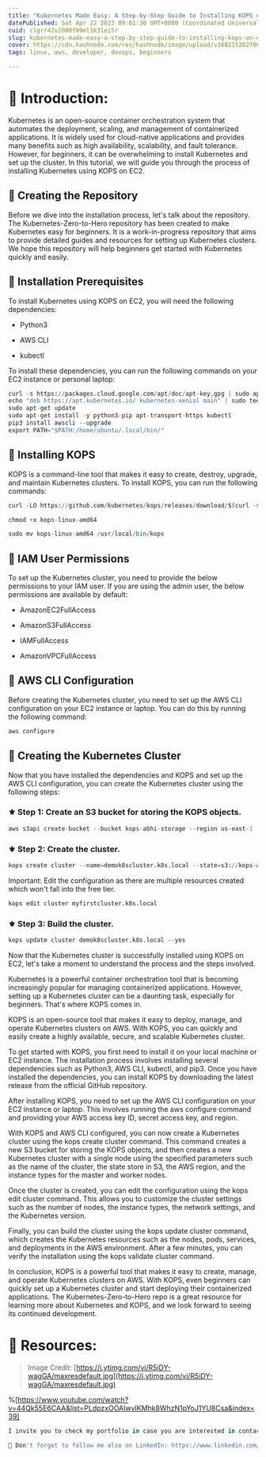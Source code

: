 ```yaml
---
title: "Kubernetes Made Easy: A Step-by-Step Guide to Installing KOPS on EC2"
datePublished: Sat Apr 22 2023 09:01:30 GMT+0000 (Coordinated Universal Time)
cuid: clgrr42v2000f09ml1k3lei5r
slug: kubernetes-made-easy-a-step-by-step-guide-to-installing-kops-on-ec2
cover: https://cdn.hashnode.com/res/hashnode/image/upload/v1682153827004/0e158b0d-810b-42fa-9981-bf99443f93a7.jpeg
tags: linux, aws, developer, devops, beginners

---
```


# **📍 Introduction:**

Kubernetes is an open-source container orchestration system that automates the deployment, scaling, and management of containerized applications. It is widely used for cloud-native applications and provides many benefits such as high availability, scalability, and fault tolerance. However, for beginners, it can be overwhelming to install Kubernetes and set up the cluster. In this tutorial, we will guide you through the process of installing Kubernetes using KOPS on EC2.

## **🔹** Creating the Repository

Before we dive into the installation process, let's talk about the repository. The Kubernetes-Zero-to-Hero repository has been created to make Kubernetes easy for beginners. It is a work-in-progress repository that aims to provide detailed guides and resources for setting up Kubernetes clusters. We hope this repository will help beginners get started with Kubernetes quickly and easily.

## **🔹** Installation Prerequisites

To install Kubernetes using KOPS on EC2, you will need the following dependencies:

* Python3
    
* AWS CLI
    
* kubectl
    

To install these dependencies, you can run the following commands on your EC2 instance or personal laptop:

```python
curl -s https://packages.cloud.google.com/apt/doc/apt-key.gpg | sudo apt-key add -
echo "deb https://apt.kubernetes.io/ kubernetes-xenial main" | sudo tee -a /etc/apt/sources.list.d/kubernetes.list
sudo apt-get update
sudo apt-get install -y python3-pip apt-transport-https kubectl
pip3 install awscli --upgrade
export PATH="$PATH:/home/ubuntu/.local/bin/"
```

## **🔹** Installing KOPS

KOPS is a command-line tool that makes it easy to create, destroy, upgrade, and maintain Kubernetes clusters. To install KOPS, you can run the following commands:

```python
curl -LO https://github.com/kubernetes/kops/releases/download/$(curl -s https://api.github.com/repos/kubernetes/kops/releases/latest | grep tag_name | cut -d '"' -f 4)/kops-linux-amd64

chmod +x kops-linux-amd64

sudo mv kops-linux-amd64 /usr/local/bin/kops
```

## **🔹** IAM User Permissions

To set up the Kubernetes cluster, you need to provide the below permissions to your IAM user. If you are using the admin user, the below permissions are available by default:

* AmazonEC2FullAccess
    
* AmazonS3FullAccess
    
* IAMFullAccess
    
* AmazonVPCFullAccess
    

## **🔹** AWS CLI Configuration

Before creating the Kubernetes cluster, you need to set up the AWS CLI configuration on your EC2 instance or laptop. You can do this by running the following command:

```python
aws configure
```

## **🔹** Creating the Kubernetes Cluster

Now that you have installed the dependencies and KOPS and set up the AWS CLI configuration, you can create the Kubernetes cluster using the following steps:

### ⚜ Step 1: Create an S3 bucket for storing the KOPS objects.

```python
aws s3api create-bucket --bucket kops-abhi-storage --region us-east-1
```

### ⚜ Step 2: Create the cluster.

```python
kops create cluster --name=demok8scluster.k8s.local --state=s3://kops-abhi-storage --zones=us-east-1a --node-count=1 --node-size=t2.micro --master-size=t2.micro --master-volume-size=8 --node-volume-size=8
```

Important: Edit the configuration as there are multiple resources created which won't fall into the free tier.

```python
kops edit cluster myfirstcluster.k8s.local
```

### ⚜ Step 3: Build the cluster.

```python
kops update cluster demok8scluster.k8s.local --yes
```

Now that the Kubernetes cluster is successfully installed using KOPS on EC2, let's take a moment to understand the process and the steps involved.

Kubernetes is a powerful container orchestration tool that is becoming increasingly popular for managing containerized applications. However, setting up a Kubernetes cluster can be a daunting task, especially for beginners. That's where KOPS comes in.

KOPS is an open-source tool that makes it easy to deploy, manage, and operate Kubernetes clusters on AWS. With KOPS, you can quickly and easily create a highly available, secure, and scalable Kubernetes cluster.

To get started with KOPS, you first need to install it on your local machine or EC2 instance. The installation process involves installing several dependencies such as Python3, AWS CLI, kubectl, and pip3. Once you have installed the dependencies, you can install KOPS by downloading the latest release from the official GitHub repository.

After installing KOPS, you need to set up the AWS CLI configuration on your EC2 instance or laptop. This involves running the aws configure command and providing your AWS access key ID, secret access key, and region.

With KOPS and AWS CLI configured, you can now create a Kubernetes cluster using the kops create cluster command. This command creates a new S3 bucket for storing the KOPS objects, and then creates a new Kubernetes cluster with a single node using the specified parameters such as the name of the cluster, the state store in S3, the AWS region, and the instance types for the master and worker nodes.

Once the cluster is created, you can edit the configuration using the kops edit cluster command. This allows you to customize the cluster settings such as the number of nodes, the instance types, the network settings, and the Kubernetes version.

Finally, you can build the cluster using the kops update cluster command, which creates the Kubernetes resources such as the nodes, pods, services, and deployments in the AWS environment. After a few minutes, you can verify the installation using the kops validate cluster command.

In conclusion, KOPS is a powerful tool that makes it easy to create, manage, and operate Kubernetes clusters on AWS. With KOPS, even beginners can quickly set up a Kubernetes cluster and start deploying their containerized applications. The Kubernetes-Zero-to-Hero repo is a great resource for learning more about Kubernetes and KOPS, and we look forward to seeing its continued development.

# **📍 Resources:**

> Image Credit: [https://i.ytimg.com/vi/R5iDY-wagGA/maxresdefault.jpg](https://i.ytimg.com/vi/R5iDY-wagGA/maxresdefault.jpg)

%[https://www.youtube.com/watch?v=44Qk55E6CAA&list=PLdpzxOOAlwvIKMhk8WhzN1pYoJ1YU8Csa&index=39] 

```python
I invite you to check my portfolio in case you are interested in contacting me for a project!. Prasad Suman Mohan

🔵 Don't forget to follow me also on LinkedIn: https://www.linkedin.com/in/prasad-suman-mohan
```